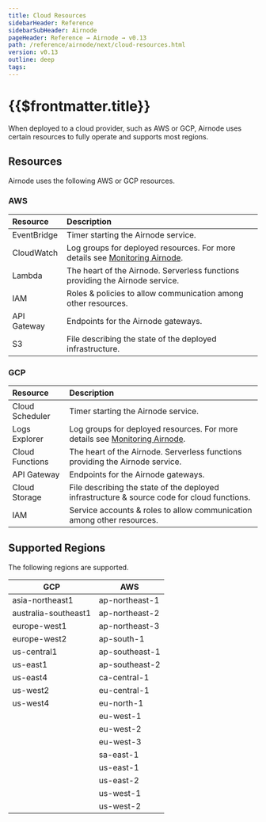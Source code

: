 ```yaml
---
title: Cloud Resources
sidebarHeader: Reference
sidebarSubHeader: Airnode
pageHeader: Reference → Airnode → v0.13
path: /reference/airnode/next/cloud-resources.html
version: v0.13
outline: deep
tags:
---
```


<VersionWarning/>

<PageHeader/>

<SearchHighlight/>

<FlexStartTag/>

# {{$frontmatter.title}}

When deployed to a cloud provider, such as AWS or GCP, Airnode uses certain
resources to fully operate and supports most regions.

## Resources

Airnode uses the following AWS or GCP resources.

### AWS

| Resource    | Description                                                                                                                  |
| :---------- | :--------------------------------------------------------------------------------------------------------------------------- |
| EventBridge | Timer starting the Airnode service.                                                                                          |
| CloudWatch  | Log groups for deployed resources. For more details see [Monitoring Airnode](/reference/airnode/next/understand/monitor.md). |
| Lambda      | The heart of the Airnode. Serverless functions providing the Airnode service.                                                |
| IAM         | Roles & policies to allow communication among other resources.                                                               |
| API Gateway | Endpoints for the Airnode gateways.                                                                                          |
| S3          | File describing the state of the deployed infrastructure.                                                                    |

### GCP

| Resource        | Description                                                                                                                  |
| :-------------- | :--------------------------------------------------------------------------------------------------------------------------- |
| Cloud Scheduler | Timer starting the Airnode service.                                                                                          |
| Logs Explorer   | Log groups for deployed resources. For more details see [Monitoring Airnode](/reference/airnode/next/understand/monitor.md). |
| Cloud Functions | The heart of the Airnode. Serverless functions providing the Airnode service.                                                |
| API Gateway     | Endpoints for the Airnode gateways.                                                                                          |
| Cloud Storage   | File describing the state of the deployed infrastructure & source code for cloud functions.                                  |
| IAM             | Service accounts & roles to allow communication among other resources.                                                       |

## Supported Regions

The following regions are supported.

| GCP                  | AWS            |
| -------------------- | -------------- |
| asia-northeast1      | ap-northeast-1 |
| australia-southeast1 | ap-northeast-2 |
| europe-west1         | ap-northeast-3 |
| europe-west2         | ap-south-1     |
| us-central1          | ap-southeast-1 |
| us-east1             | ap-southeast-2 |
| us-east4             | ca-central-1   |
| us-west2             | eu-central-1   |
| us-west4             | eu-north-1     |
|                      | eu-west-1      |
|                      | eu-west-2      |
|                      | eu-west-3      |
|                      | sa-east-1      |
|                      | us-east-1      |
|                      | us-east-2      |
|                      | us-west-1      |
|                      | us-west-2      |

<FlexEndTag/>
